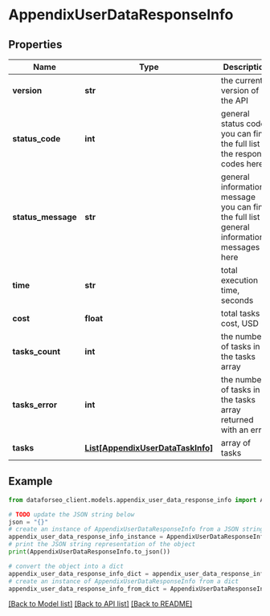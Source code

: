 # AppendixUserDataResponseInfo


## Properties

Name | Type | Description | Notes
------------ | ------------- | ------------- | -------------
**version** | **str** | the current version of the API | [optional] 
**status_code** | **int** | general status code you can find the full list of the response codes here | [optional] 
**status_message** | **str** | general informational message you can find the full list of general informational messages here | [optional] 
**time** | **str** | total execution time, seconds | [optional] 
**cost** | **float** | total tasks cost, USD | [optional] 
**tasks_count** | **int** | the number of tasks in the tasks array | [optional] 
**tasks_error** | **int** | the number of tasks in the tasks array returned with an error | [optional] 
**tasks** | [**List[AppendixUserDataTaskInfo]**](AppendixUserDataTaskInfo.md) | array of tasks | [optional] 

## Example

```python
from dataforseo_client.models.appendix_user_data_response_info import AppendixUserDataResponseInfo

# TODO update the JSON string below
json = "{}"
# create an instance of AppendixUserDataResponseInfo from a JSON string
appendix_user_data_response_info_instance = AppendixUserDataResponseInfo.from_json(json)
# print the JSON string representation of the object
print(AppendixUserDataResponseInfo.to_json())

# convert the object into a dict
appendix_user_data_response_info_dict = appendix_user_data_response_info_instance.to_dict()
# create an instance of AppendixUserDataResponseInfo from a dict
appendix_user_data_response_info_from_dict = AppendixUserDataResponseInfo.from_dict(appendix_user_data_response_info_dict)
```
[[Back to Model list]](../README.md#documentation-for-models) [[Back to API list]](../README.md#documentation-for-api-endpoints) [[Back to README]](../README.md)


